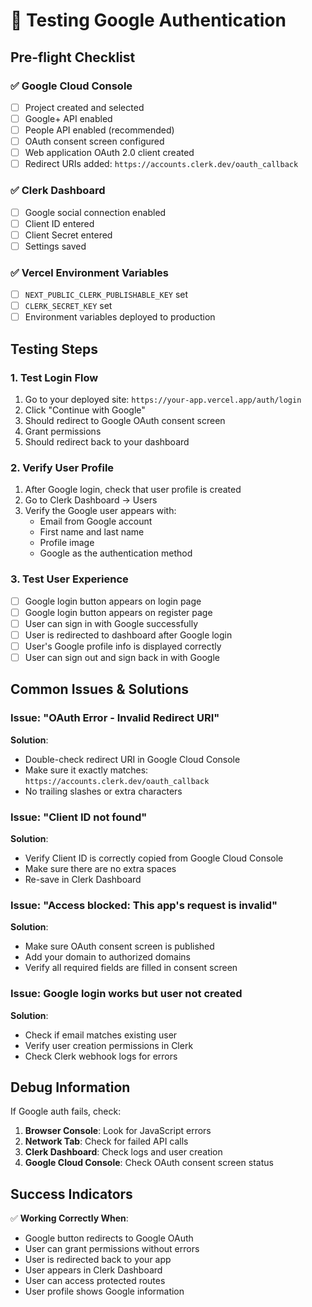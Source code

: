 # 🧪 Testing Google Authentication

## Pre-flight Checklist

### ✅ Google Cloud Console
- [ ] Project created and selected
- [ ] Google+ API enabled
- [ ] People API enabled (recommended)
- [ ] OAuth consent screen configured
- [ ] Web application OAuth 2.0 client created
- [ ] Redirect URIs added: `https://accounts.clerk.dev/oauth_callback`

### ✅ Clerk Dashboard
- [ ] Google social connection enabled
- [ ] Client ID entered
- [ ] Client Secret entered
- [ ] Settings saved

### ✅ Vercel Environment Variables
- [ ] `NEXT_PUBLIC_CLERK_PUBLISHABLE_KEY` set
- [ ] `CLERK_SECRET_KEY` set
- [ ] Environment variables deployed to production

## Testing Steps

### 1. Test Login Flow
1. Go to your deployed site: `https://your-app.vercel.app/auth/login`
2. Click "Continue with Google"
3. Should redirect to Google OAuth consent screen
4. Grant permissions
5. Should redirect back to your dashboard

### 2. Verify User Profile
1. After Google login, check that user profile is created
2. Go to Clerk Dashboard → Users
3. Verify the Google user appears with:
   - Email from Google account
   - First name and last name
   - Profile image
   - Google as the authentication method

### 3. Test User Experience
- [ ] Google login button appears on login page
- [ ] Google login button appears on register page
- [ ] User can sign in with Google successfully
- [ ] User is redirected to dashboard after Google login
- [ ] User's Google profile info is displayed correctly
- [ ] User can sign out and sign back in with Google

## Common Issues & Solutions

### Issue: "OAuth Error - Invalid Redirect URI"
**Solution**: 
- Double-check redirect URI in Google Cloud Console
- Make sure it exactly matches: `https://accounts.clerk.dev/oauth_callback`
- No trailing slashes or extra characters

### Issue: "Client ID not found"
**Solution**:
- Verify Client ID is correctly copied from Google Cloud Console
- Make sure there are no extra spaces
- Re-save in Clerk Dashboard

### Issue: "Access blocked: This app's request is invalid"
**Solution**:
- Make sure OAuth consent screen is published
- Add your domain to authorized domains
- Verify all required fields are filled in consent screen

### Issue: Google login works but user not created
**Solution**:
- Check if email matches existing user
- Verify user creation permissions in Clerk
- Check Clerk webhook logs for errors

## Debug Information

If Google auth fails, check:

1. **Browser Console**: Look for JavaScript errors
2. **Network Tab**: Check for failed API calls
3. **Clerk Dashboard**: Check logs and user creation
4. **Google Cloud Console**: Check OAuth consent screen status

## Success Indicators

✅ **Working Correctly When**:
- Google button redirects to Google OAuth
- User can grant permissions without errors
- User is redirected back to your app
- User appears in Clerk Dashboard
- User can access protected routes
- User profile shows Google information 